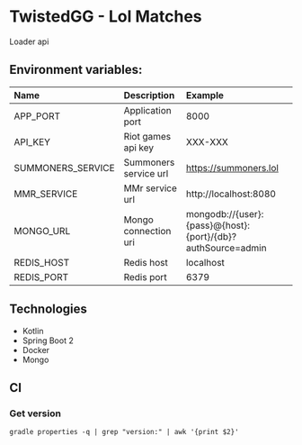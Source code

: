 # TwistedGG - Lol Matches
Loader api

## Environment variables:
| Name                   | Description           | Example               |
|:---------------------- |:--------------------- |:--------------------  |
| APP_PORT               | Application port      | 8000                  |
| API_KEY                | Riot games api key    | XXX-XXX               |
| SUMMONERS_SERVICE      | Summoners service url | https://summoners.lol |
| MMR_SERVICE            | MMr service url       | http://localhost:8080 |
| MONGO_URL              | Mongo connection uri  | mongodb://{user}:{pass}@{host}:{port}/{db}?authSource=admin|
| REDIS_HOST             | Redis host            | localhost             |
| REDIS_PORT             | Redis port            | 6379                  |

## Technologies
- Kotlin
- Spring Boot 2
- Docker
- Mongo

## CI
### Get version
```gradle properties -q | grep "version:" | awk '{print $2}'```

